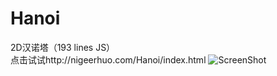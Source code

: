 # Hanoi
2D汉诺塔（193 lines JS）<br>
点击试试http://nigeerhuo.com/Hanoi/index.html
![ScreenShot](https://raw.github.com/AJLoveChina/Hanoi/master/hanoi.gif?t=2017年9月19日)
